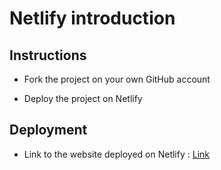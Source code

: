 # Netlify introduction

## Instructions

* Fork the project on your own GitHub account

* Deploy the project on Netlify

## Deployment

* Link to the website deployed on Netlify : [Link](https://blissful-mayer-8304ca.netlify.com/)
